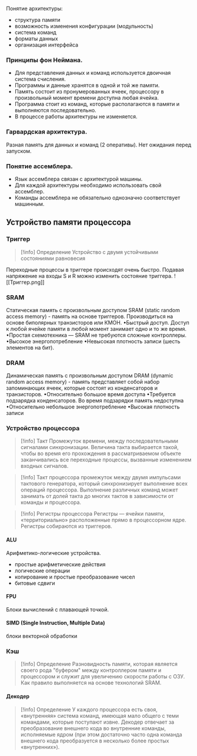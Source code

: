 Понятие архитектуры: 
- структура памяти
- возможность изменения конфигурации (модульность)
- система команд
- форматы данных
- организация интерфейса

### Принципы фон Неймана.
- Для представления данных и команд используется двоичная система счисления.
- Программы и данные хранятся в одной и той же памяти.
- Память состоит из пронумерованных ячеек, процессору в произвольный момент времени доступна любая ячейка.
- Программа стоит из команд, которые располагаются в памяти и выполняются последовательно.
- В процессе работы архитектуры не изменяется.

### Гарвардская архитектура.
Разная память для данных и команд (2 оперативы).  Нет ожидания перед запуском.

### Понятие ассемблера.
- Язык ассемблера связан с архитектурой машины.
- Для каждой архитектуры необходимо использовать свой ассемблер.
- Команды ассемблера не обязательно однозначно соответствует машинным.

## Устройство памяти процессора
### Триггер

>[!info] Определение
>Устройство с двумя устойчивыми состояниями равновесия

Переходные процессы в триггере происходят очень быстро. Подавая напряжение на входы S и R можно изменить состояние триггера.
![[Триггер.png]]

### SRAM
Статическая память с произвольным доступом SRAM (static random access memory) - память на основе триггеров. Производиться на основе биполярных транзисторов или КМОН.
•Быстрый доступ. Доступ к любой ячейке памяти в любой момент занимает одно и то же время.
•Простая схемотехника — SRAM не требуются сложные контроллеры.
•Высокое энергопотребление
•Невысокая плотность записи (шесть элементов на бит).

### DRAM
Динамическая память с произвольным доступом DRAM (dynamic random access memory) - память представляет собой набор запоминающих ячеек, которые состоят из конденсаторов и транзисторов.
•Относительно большое время доступа
•Требуется подзарядка конденсаторов. Во время подзарядки память недоступна
•Относительно небольшое энергопотребление
•Высокая плотность записи

### Устройство процессора

>[!info] Такт
>Промежуток времени, между последовательными сигналами синхронизации.
>Величина такта выбирается такой, чтобы во время его прохождения в рассматриваемом
>объекте заканчивались все переходные процессы, вызванные изменением входных
>сигналов.
>

>[!info] Такт процессора
>промежуток между двумя импульсами тактового генератора, который синхронизирует
>выполнение всех операций процессора.
>Выполнение различных команд может занимать от долей такта до многих тактов в
>зависимости от команды и процессора.

>[!info] Регистры процессора
>Регистры — ячейки памяти, «территориально» расположенные прямо в процессорном ядре.
>Регистры собираются из триггеров.


#### ALU
Арифметико-логические устройства.
- простые арифметические действия
- логические операции
- копирование и простые преобразование чисел
- битовые сдвиги
#### FPU
Блоки вычислений с плавающей точкой.
#### SIMD (Single Instruction, Multiple Data)
блоки векторной обработки

### Кэш
>[!info] Определение
>Разновидность памяти, которая является своего рода "буфером" между контроллером памяти и процессором и служит для увеличению скорости работы с ОЗУ. Как правило выполняется на основе технологий SRAM.

#### Декодер
>[!info] Определение
>У каждого процессора есть своя, «внутренняя» система команд, имеющая мало общего с
>теми командами, которые поступают извне. Декодер отвечает за преобразование
>внешнего кода во внутренние команды, исполняемые ядром (при этом достаточно часто
>одна команда внешнего кода преобразуется в несколько более простых «внутренних»).

